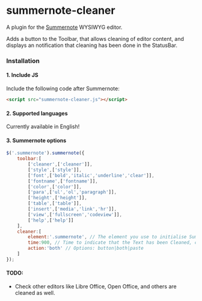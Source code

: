 # summernote-cleaner
A plugin for the [Summernote](https://github.com/summernote/summernote/) WYSIWYG editor.

Adds a button to the Toolbar, that allows cleaning of editor content, and displays an notification that cleaning has been done in the StatusBar.

### Installation

#### 1. Include JS

Include the following code after Summernote:

```html
<script src="summernote-cleaner.js"></script>
```

#### 2. Supported languages

Currently available in English!

#### 3. Summernote options

```javascript
$('.summernote').summernote({
    toolbar:[
        ['cleaner',['cleaner']],
        ['style',['style']],
        ['font',['bold','italic','underline','clear']],
        ['fontname',['fontname']],
        ['color',['color']],
        ['para',['ul','ol','paragraph']],
        ['height',['height']],
        ['table',['table']],
        ['insert',['media','link','hr']],
        ['view',['fullscreen','codeview']],
        ['help',['help']]
    ],
    cleaner:[
        element:'.summernote', // The element you use to initialise Summernote.
        time:900, // Time to indicate that the Text has been Cleaned, changes the button colour.
        action:'both' // Options: button|both|paste
    ]
});
```

#### TODO:
- Check other editors like Libre Office, Open Office, and others are cleaned as well.
